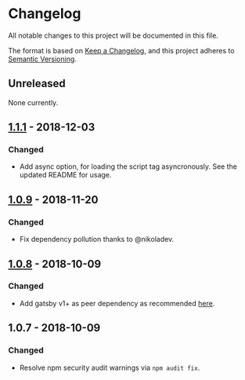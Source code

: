 # Changelog
All notable changes to this project will be documented in this file.

The format is based on [Keep a Changelog](https://keepachangelog.com/en/1.0.0/), and this project adheres to [Semantic Versioning](https://semver.org/spec/v2.0.0.html).

## Unreleased

None currently.

## [1.1.1](https://github.com/njosefbeck/gatsby-plugin-stripe-checkout/compare/v1.0.9...v1.1.1) - 2018-12-03
### Changed
- Add async option, for loading the script tag asyncronously. See the updated README for usage.

## [1.0.9](https://github.com/njosefbeck/gatsby-plugin-stripe-checkout/compare/v1.0.8...v1.0.9) - 2018-11-20
### Changed
- Fix dependency pollution thanks to @nikoladev.

## [1.0.8](https://github.com/njosefbeck/gatsby-plugin-stripe-checkout/compare/v1.0.7...v1.0.8) - 2018-10-09
### Changed
- Add gatsby v1+ as peer dependency as recommended [here](https://github.com/gatsbyjs/gatsby/blob/master/docs/docs/migrating-from-v1-to-v2.md#for-plugin-maintainers).

## 1.0.7 - 2018-10-09
### Changed
- Resolve npm security audit warnings via `npm audit fix`.